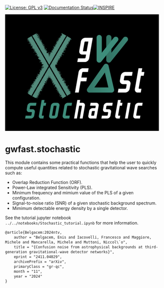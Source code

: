 [![License: GPL v3](https://img.shields.io/badge/License-GPLv3-blue.svg)](https://www.gnu.org/licenses/gpl-3.0) [![Documentation Status](https://readthedocs.org/projects/gwfast/badge/?version=latest)](https://gwfast.readthedocs.io/en/latest/?badge=latest)[![INSPIRE](https://img.shields.io/badge/INSPIRE-Belgacem:2024ntv-001529.svg)](https://inspirehep.net/literature/2846160) 

![alt text](<https://raw.githubusercontent.com/CosmoStatGW/gwfast/master/gwfast_stoc_logo_bkgd.png>)

# gwfast.stochastic

This module contains some practical functions that help the user to quickly compute useful quantities related to stochastic gravitational wave searches such as:

- Overlap Reduction Function (ORF).
- Power-Law integrated Sensitivity (PLS).
- Minimum frequency and mimium value of the PLS of a given configuration.
- Signal-to-noise ratio (SNR) of a given stochastic background spectrum.
- Mimimum detectable energy density by a single detector.

See the tutorial jupyter notebook `../../notebooks/Stochastic_tutorial.ipynb` for more information.

```
@article{Belgacem:2024ntv,
    author = "Belgacem, Enis and Iacovelli, Francesco and Maggiore, Michele and Mancarella, Michele and Muttoni, Niccol\`o",
    title = "{Confusion noise from astrophysical backgrounds at third-generation gravitational-wave detector networks}",
    eprint = "2411.04029",
    archivePrefix = "arXiv",
    primaryClass = "gr-qc",
    month = "11",
    year = "2024"
}
```